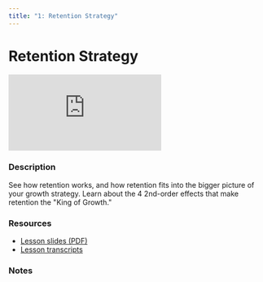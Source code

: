 ```yaml
---
title: "1: Retention Strategy"
---
```


# Retention Strategy

<div class='embed-container'><iframe src='https://player.vimeo.com/video/322721854' frameborder='0' webkitAllowFullScreen mozallowfullscreen allowFullScreen></iframe></div>

### Description

See how retention works, and how retention fits into the bigger picture of your growth strategy. Learn about the 4 2nd-order effects that make retention the "King of Growth." 

### Resources

- [Lesson slides (PDF)](https://drive.google.com/open?id=1RHIJSg34rTv1ZI1h6WGma_iyl7DNiMf_)
- [Lesson transcripts](https://drive.google.com/open?id=1UMuuKe2maFxBIeCIjeNXn_MHEn_hR8BYno4PXFPT56Q)
<!-- - [Retention Strategies (PDF guide)](https://wvww.googledrive.com/file_public_link)  -->

### Notes